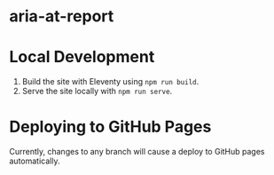 # aria-at-report

# Local Development
1. Build the site with Eleventy using `npm run build`.
2. Serve the site locally with `npm run serve`.

# Deploying to GitHub Pages
Currently, changes to any branch will cause a deploy to GitHub pages automatically.